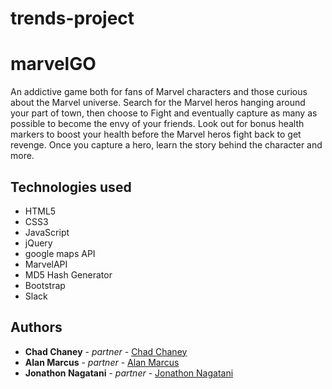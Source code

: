 # trends-project
# marvelGO

An addictive game both for fans of Marvel characters and those curious about the Marvel universe. Search for the Marvel heros hanging around your part of town, then choose to Fight and eventually capture as many as possible to become the envy of your friends. Look out for bonus health markers to boost your health before the Marvel heros fight back to get revenge. Once you capture a hero, learn the story behind the character and more.

## Technologies used
- HTML5
- CSS3
- JavaScript
- jQuery
- google maps API
- MarvelAPI
- MD5 Hash Generator
- Bootstrap
- Slack

## Authors

* **Chad Chaney** - *partner* - [Chad Chaney](https://github.com)
* **Alan Marcus** - *partner* - [Alan Marcus](https://github.com)
* **Jonathon Nagatani** - *partner* - [Jonathon Nagatani](https://github.com)
